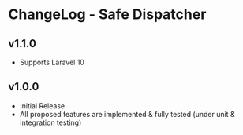 # ChangeLog - Safe Dispatcher

## v1.1.0
- Supports Laravel 10

## v1.0.0

- Initial Release
- All proposed features are implemented & fully tested (under unit & integration testing)
